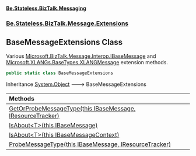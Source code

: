 #### [Be.Stateless.BizTalk.Messaging](README.md 'README')
### [Be.Stateless.BizTalk.Message.Extensions](Be.Stateless.BizTalk.Message.Extensions.md 'Be.Stateless.BizTalk.Message.Extensions')

## BaseMessageExtensions Class

Various [Microsoft.BizTalk.Message.Interop.IBaseMessage](https://docs.microsoft.com/en-us/dotnet/api/Microsoft.BizTalk.Message.Interop.IBaseMessage 'Microsoft.BizTalk.Message.Interop.IBaseMessage') and [Microsoft.XLANGs.BaseTypes.XLANGMessage](https://docs.microsoft.com/en-us/dotnet/api/Microsoft.XLANGs.BaseTypes.XLANGMessage 'Microsoft.XLANGs.BaseTypes.XLANGMessage') extension methods.

```csharp
public static class BaseMessageExtensions
```

Inheritance [System.Object](https://docs.microsoft.com/en-us/dotnet/api/System.Object 'System.Object') &#129106; BaseMessageExtensions

| Methods | |
| :--- | :--- |
| [GetOrProbeMessageType(this IBaseMessage, IResourceTracker)](BaseMessageExtensions.GetOrProbeMessageType(thisIBaseMessage,IResourceTracker).md 'Be.Stateless.BizTalk.Message.Extensions.BaseMessageExtensions.GetOrProbeMessageType(this Microsoft.BizTalk.Message.Interop.IBaseMessage, Microsoft.BizTalk.Component.Interop.IResourceTracker)') | |
| [IsAbout&lt;T&gt;(this IBaseMessage)](BaseMessageExtensions.IsAbout_T_(thisIBaseMessage).md 'Be.Stateless.BizTalk.Message.Extensions.BaseMessageExtensions.IsAbout<T>(this Microsoft.BizTalk.Message.Interop.IBaseMessage)') | |
| [IsAbout&lt;T&gt;(this IBaseMessageContext)](BaseMessageExtensions.IsAbout_T_(thisIBaseMessageContext).md 'Be.Stateless.BizTalk.Message.Extensions.BaseMessageExtensions.IsAbout<T>(this Microsoft.BizTalk.Message.Interop.IBaseMessageContext)') | |
| [ProbeMessageType(this IBaseMessage, IResourceTracker)](BaseMessageExtensions.ProbeMessageType(thisIBaseMessage,IResourceTracker).md 'Be.Stateless.BizTalk.Message.Extensions.BaseMessageExtensions.ProbeMessageType(this Microsoft.BizTalk.Message.Interop.IBaseMessage, Microsoft.BizTalk.Component.Interop.IResourceTracker)') | |
